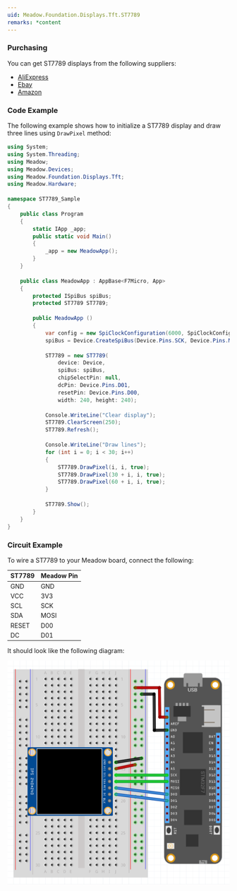 ```yaml
---
uid: Meadow.Foundation.Displays.Tft.ST7789
remarks: *content
---
```


### Purchasing

You can get ST7789 displays from the following suppliers:

* [AliExpress](https://www.aliexpress.com/item/32880846744.html?src=google&src=google&albch=shopping&acnt=494-037-6276&isdl=y&slnk=&plac=&mtctp=&albbt=Google_7_shopping&aff_platform=google&aff_short_key=UneMJZVf&&albagn=888888&albcp=7386552844&albag=80241711349&trgt=539263010115&crea=en32880846744&netw=u&device=c&gclid=CjwKCAiA_MPuBRB5EiwAHTTvMVIDoaCOAdZ1ZLqQo8NbMrvi3cFQ7ODW4--DtZpMFRh41rKjV1cbqRoCDHgQAvD_BwE&gclsrc=aw.ds)
* [Ebay](https://ebay.to/2pokpFE)
* [Amazon](https://www.amazon.com/MakerFocus-Display-1-3inch-Interface-Routines/dp/B07P9X3L7M/ref=sr_1_1?keywords=ST7789&qid=1574063790&sr=8-1)

### Code Example

The following example shows how to initialize a ST7789 display and draw three lines using `DrawPixel` method:

```csharp
using System;
using System.Threading;
using Meadow;
using Meadow.Devices;
using Meadow.Foundation.Displays.Tft;
using Meadow.Hardware;

namespace ST7789_Sample
{
    public class Program
    {
        static IApp _app; 
        public static void Main()
        {
            _app = new MeadowApp();
        }
    }
    
    public class MeadowApp : AppBase<F7Micro, App>
    {
        protected ISpiBus spiBus;
        protected ST7789 ST7789;

        public MeadowApp ()
        {
            var config = new SpiClockConfiguration(6000, SpiClockConfiguration.Mode.Mode3);
            spiBus = Device.CreateSpiBus(Device.Pins.SCK, Device.Pins.MOSI, Device.Pins.MISO, config);

            ST7789 = new ST7789(
                device: Device, 
                spiBus: spiBus,
                chipSelectPin: null,
                dcPin: Device.Pins.D01,
                resetPin: Device.Pins.D00,
                width: 240, height: 240);

            Console.WriteLine("Clear display");
            ST7789.ClearScreen(250);
            ST7789.Refresh();

            Console.WriteLine("Draw lines");
            for (int i = 0; i < 30; i++)
            {
                ST7789.DrawPixel(i, i, true);
                ST7789.DrawPixel(30 + i, i, true);
                ST7789.DrawPixel(60 + i, i, true);
            }

            ST7789.Show(); 
        }
    }
}
```

### Circuit Example

 To wire a ST7789 to your Meadow board, connect the following:

| ST7789  | Meadow Pin |
|---------|------------|
| GND     | GND        |
| VCC     | 3V3        |
| SCL     | SCK        |
| SDA     | MOSI       |
| RESET   | D00        |
| DC      | D01        |

It should look like the following diagram:

![](../../API_Assets/Meadow.Foundation.Displays.Tft.ST7789/ST7789_Fritzing.png)